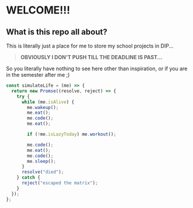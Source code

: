 # WELCOME!!!

## What is this repo all about?

This is literally just a place for me to store my school projects in DIP...

> **OBVIOUSLY I DON'T PUSH TILL THE DEADLINE IS PAST...**

So you literally have nothing to see here other than inspiration, or if you are in the semester after me ;)

```javascript
const simulateLife = (me) => {
  return new Promse((resolve, reject) => {
    try {
      while (me.isAlive) {
        me.wakeup();
        me.eat();
        me.code();
        me.eat();

        if (!me.isLazyToday) me.workout();

        me.code();
        me.eat();
        me.code();
        me.sleep();
      }
      resolve("died");
    } catch {
      reject("escaped the matrix");
    }
  });
};
```

